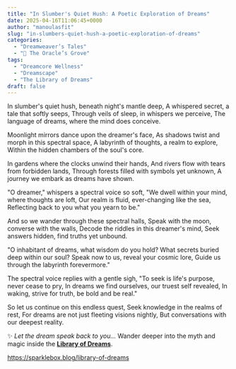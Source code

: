 ```yaml
---
title: "In Slumber's Quiet Hush: A Poetic Exploration of Dreams"
date: 2025-04-16T11:06:45+0000
author: "manoulasfit"
slug: "in-slumbers-quiet-hush-a-poetic-exploration-of-dreams"
categories:
  - "Dreamweaver’s Tales"
  - "🔮 The Oracle’s Grove"
tags:
  - "Dreamcore Wellness"
  - "Dreamscape"
  - "The Library of Dreams"
draft: false
---
```

In slumber's quiet hush, beneath night's mantle deep,
A whispered secret, a tale that softly seeps,
Through veils of sleep, in whispers we perceive,
The language of dreams, where the mind does conceive.

Moonlight mirrors dance upon the dreamer's face,
As shadows twist and morph in this spectral space,
A labyrinth of thoughts, a realm to explore,
Within the hidden chambers of the soul's core.

In gardens where the clocks unwind their hands,
And rivers flow with tears from forbidden lands,
Through forests filled with symbols yet unknown,
A journey we embark as dreams have shown.

"O dreamer," whispers a spectral voice so soft,
"We dwell within your mind, where thoughts are loft,
Our realm is fluid, ever-changing like the sea,
Reflecting back to you what you yearn to be."

And so we wander through these spectral halls,
Speak with the moon, converse with the walls,
Decode the riddles in this dreamer's mind,
Seek answers hidden, find truths yet unbound.

"O inhabitant of dreams, what wisdom do you hold?
What secrets buried deep within our soul?
Speak now to us, reveal your cosmic lore,
Guide us through the labyrinth forevermore."

The spectral voice replies with a gentle sigh,
"To seek is life's purpose, never cease to pry,
In dreams we find ourselves, our truest self revealed,
In waking, strive for truth, be bold and be real."

So let us continue on this endless quest,
Seek knowledge in the realms of rest,
For dreams are not just fleeting visions nightly,
But conversations with our deepest reality.

✨ *Let the dream speak back to you...*
Wander deeper into the myth and magic inside the [**Library of Dreams**](https://sparklebox.blog/library-of-dreams/).

https://sparklebox.blog/library-of-dreams